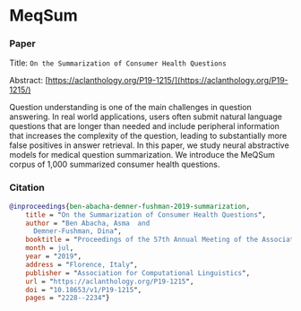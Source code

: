 # MeqSum

### Paper

Title: `On the Summarization of Consumer Health Questions`

Abstract: [https://aclanthology.org/P19-1215/](https://aclanthology.org/P19-1215/)

Question understanding is one of the main challenges in question answering. In real world
applications, users often submit natural language questions that are longer than needed
and include peripheral information that increases the complexity of the question, leading
to substantially more false positives in answer retrieval. In this paper, we study neural
abstractive models for medical question summarization. We introduce the MeQSum corpus of
1,000 summarized consumer health questions.


### Citation

```bibtex
@inproceedings{ben-abacha-demner-fushman-2019-summarization,
    title = "On the Summarization of Consumer Health Questions",
    author = "Ben Abacha, Asma  and
      Demner-Fushman, Dina",
    booktitle = "Proceedings of the 57th Annual Meeting of the Association for Computational Linguistics",
    month = jul,
    year = "2019",
    address = "Florence, Italy",
    publisher = "Association for Computational Linguistics",
    url = "https://aclanthology.org/P19-1215",
    doi = "10.18653/v1/P19-1215",
    pages = "2228--2234"}
```
